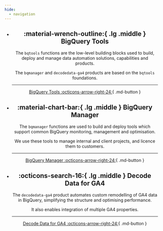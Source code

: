 ```yaml
---
hide:
  - navigation
---
```


<div class="grid cards" style="text-align:center" markdown>

-   ## :material-wrench-outline:{ .lg .middle } BigQuery Tools

    The `bqtools` functions are the low-level building blocks used to build, deploy and manage data automation solutions, capabilities and products. 
    
    The `bqmanager` and `decodedata-ga4` products are based on the `bqtools` foundations.

    ---

    [BigQuery Tools :octicons-arrow-right-24:](reference/bqtools/index.md){ .md-button }


-   ## :material-chart-bar:{ .lg .middle } BigQuery Manager

    The `bqmanager` functions are used to build and deploy tools which support common BigQuery monitoring, management and optimisation. 
    
    We use these tools to manage internal and client projects, and licence them to customers.

    ---

    [BigQuery Manager :octicons-arrow-right-24:](bqmanager/objectives.md){ .md-button }

-   ## :octicons-search-16:{ .lg .middle } Decode Data for GA4

    The `decodedata-ga4` product automates custom remodelling of GA4 data in BigQuery, simplifying the structure and optimising performance.
    
    It also enables integration of multiple GA4 properties.

    ---

    [Decode Data for GA4 :octicons-arrow-right-24:](ga4/quickstart.md){ .md-button }


</div>


